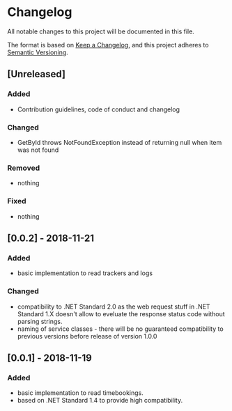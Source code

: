 # Changelog
All notable changes to this project will be documented in this file.

The format is based on [Keep a Changelog](https://keepachangelog.com/en/1.0.0/),
and this project adheres to [Semantic Versioning](https://semver.org/spec/v2.0.0.html).

## [Unreleased]
### Added
- Contribution guidelines, code of conduct and changelog

### Changed
- GetById throws NotFoundException instead of returning null when item was not found 

### Removed
- nothing

### Fixed
- nothing


## [0.0.2] - 2018-11-21
### Added
- basic implementation to read trackers and logs

### Changed
- compatibility to .NET Standard 2.0 as the web request stuff in .NET Standard 1.X doesn't allow to eveluate the response status code without parsing strings.
- naming of service classes - there will be no guaranteed compatibility to previous versions before release of version 1.0.0


## [0.0.1] - 2018-11-19
### Added
- basic implementation to read timebookings.
- based on .NET Standard 1.4 to provide high compatibility.